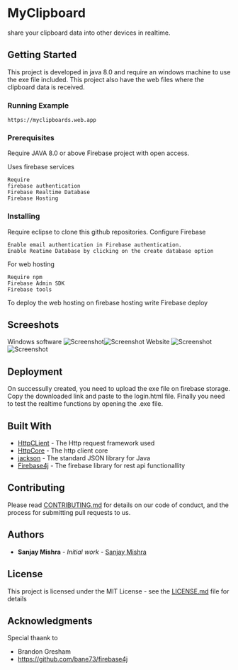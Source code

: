 # MyClipboard

share your clipboard data into other devices in realtime.

## Getting Started

This project is developed in java 8.0 and require an windows machine to use the exe file included. This project also have the web files where the clipboard data is received.
### Running Example
```
https://myclipboards.web.app
```
### Prerequisites

Require JAVA 8.0 or above
Firebase project with open access.

Uses firebase services
```
Require
firebase authentication
Firebase Realtime Database
Firebase Hosting
```

### Installing

Require eclipse to clone this github repositories.
Configure Firebase
```
Enable email authentication in Firebase authentication.
Enable Reatime Database by clicking on the create database option
```

For web hosting

```
Require npm
Firebase Admin SDK
Firebase tools
```

To deploy the web hosting on firebase hosting
write 
Firebase deploy

## Screeshots

Windows software
![Screenshot](soft1.png)![Screenshot](soft2.png)
Website 
![Screenshot](web1.png)![Screenshot](web2.png)


## Deployment

On successully created, you need to upload the exe file on firebase storage. Copy the downloaded link and paste to the login.html file. Finally you need to test the realtime functions by opening the .exe file.

## Built With

* [HttpCLient](https://github.com/apache/httpcomponents-client) - The Http request framework used
* [HttpCore](https://github.com/apache/httpcomponents-core) - The http client core
* [jackson](https://github.com/FasterXML/jackson) - The standard JSON library for Java 
* [Firebase4j](https://github.com/bane73/firebase4j) - The firebase library for rest api functionallity

## Contributing

Please read [CONTRIBUTING.md](https://gist.github.com/PurpleBooth/b24679402957c63ec426) for details on our code of conduct, and the process for submitting pull requests to us.


## Authors

* **Sanjay Mishra** - *Initial work* - [Sanjay Mishra](https://github.com/sanjay-mishra1)


## License

This project is licensed under the MIT License - see the [LICENSE.md](LICENSE.md) file for details

## Acknowledgments
Special thaank to
* Brandon Gresham
* https://github.com/bane73/firebase4j


